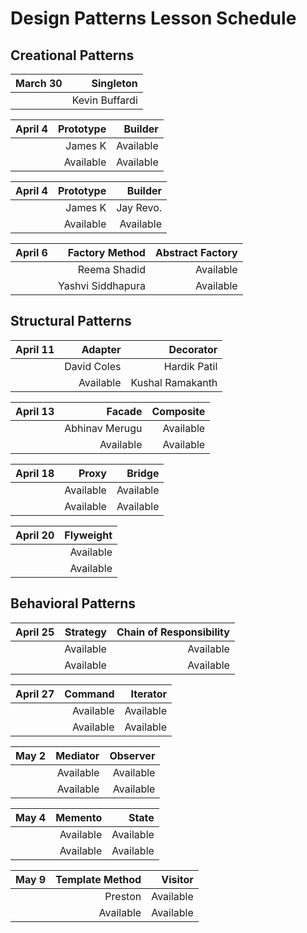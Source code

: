 # Design Patterns Lesson Schedule

## Creational Patterns

| March 30 |      Singleton |
| -------: | -------------: |
|          | Kevin Buffardi |

| April 4 | Prototype |   Builder |
| ------: | --------: | --------: |
|         |   James K | Available |
|         | Available | Available |

| April 4 | Prototype |   Builder |
| ------: | --------: | --------: |
|         |   James K | Jay Revo. |
|         | Available | Available |

| April 6 |    Factory Method | Abstract Factory |
| ------: | ----------------: | ---------------: |
|         |      Reema Shadid |        Available |
|         | Yashvi Siddhapura |        Available |

## Structural Patterns

| April 11 |     Adapter |        Decorator |
| -------: | ----------: | ---------------: |
|          | David Coles |     Hardik Patil |
|          |   Available | Kushal Ramakanth |

| April 13 |         Facade | Composite |
| -------: | -------------: | --------: |
|          | Abhinav Merugu | Available |
|          |      Available | Available |

| April 18 |     Proxy |    Bridge |
| -------: | --------: | --------: |
|          | Available | Available |
|          | Available | Available |

| April 20 | Flyweight |
| -------: | --------: |
|          | Available |
|          | Available |

## Behavioral Patterns

| April 25 |  Strategy | Chain of Responsibility |
| -------: | --------: | ----------------------: |
|          | Available |               Available |
|          | Available |               Available |

| April 27 |   Command |  Iterator |
| -------: | --------: | --------: |
|          | Available | Available |
|          | Available | Available |

| May 2 |  Mediator |  Observer |
| ----: | --------: | --------: |
|       | Available | Available |
|       | Available | Available |

| May 4 |   Memento |     State |
| ----: | --------: | --------: |
|       | Available | Available |
|       | Available | Available |

| May 9 | Template Method |   Visitor |
| ----: | --------------: | --------: |
|       |         Preston | Available |
|       |       Available | Available |
